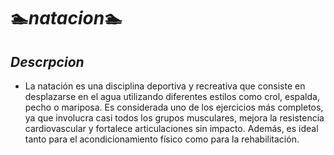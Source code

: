 # 🏊*natacion*🏊

## *Descrpcion*
* La natación es una disciplina deportiva y recreativa que consiste en desplazarse en el agua utilizando diferentes estilos como crol, espalda, pecho o mariposa. Es considerada uno de los ejercicios más completos, ya que involucra casi todos los grupos musculares, mejora la resistencia cardiovascular y fortalece articulaciones sin impacto. Además, es ideal tanto para el acondicionamiento físico como para la rehabilitación.

